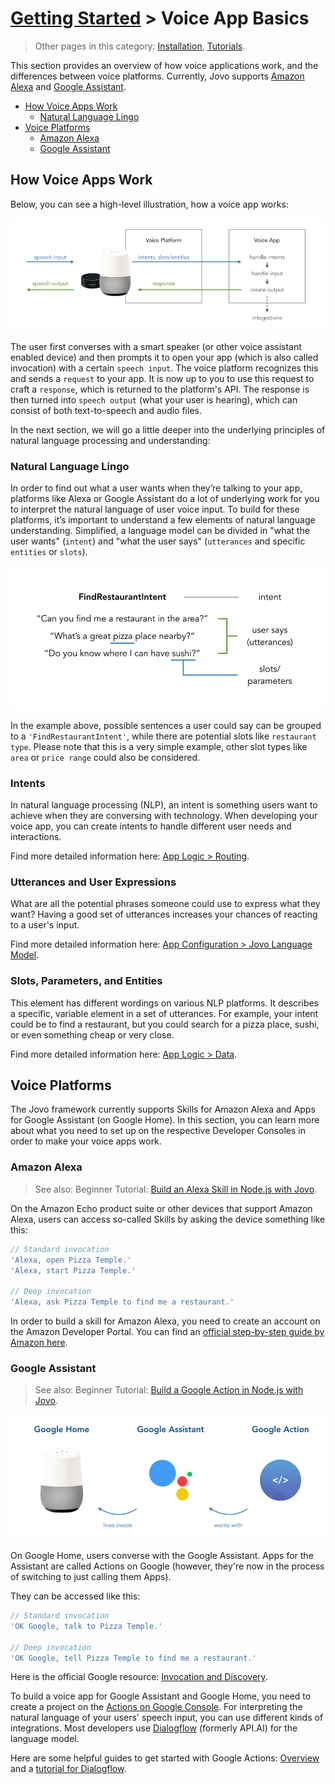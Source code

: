 ﻿# [Getting Started](../) > Voice App Basics

> Other pages in this category: [Installation](./ './installation'), [Tutorials](./tutorials.md './tutorials').

This section provides an overview of how voice applications work, and the differences between voice platforms. Currently, Jovo supports [Amazon Alexa](#amazon-alexa) and [Google Assistant](#google-assistant).

* [How Voice Apps Work](#how-voice-apps-work)
  * [Natural Language Lingo](#natural-language-lingo)
* [Voice Platforms](#voice-platforms)
  * [Amazon Alexa](#amazon-alexa)
  * [Google Assistant](#google-assistant)


## How Voice Apps Work

Below, you can see a high-level illustration, how a voice app works:

![How Voice Apps Work](../img/voice-app-process.jpg)

The user first converses with a smart speaker (or other voice assistant enabled device) and then prompts it to open your app (which is also called invocation) with a certain `speech input`. The voice platform recognizes this and sends a `request` to your app. It is now up to you to use this request to craft a `response`, which is returned to the platform's API. The response is then turned into `speech output` (what your user is hearing), which can consist of both text-to-speech and audio files.

In the next section, we will go a little deeper into the underlying principles of natural language processing and understanding:


### Natural Language Lingo

In order to find out what a user wants when they’re talking to your app, platforms like Alexa or Google Assistant do a lot of underlying work for you to interpret the natural language of user voice input. To build for these platforms, it’s important to understand a few elements of natural language understanding. Simplified, a language model can be divided in "what the user wants" (`intent`) and "what the user says" (`utterances` and specific `entities` or `slots`).

![Language Model Elements](../img/voice-intents-utterances-entities.jpg)

In the example above, possible sentences a user could say can be grouped to a `'FindRestaurantIntent'`, while there are potential slots like `restaurant type`. Please note that this is a very simple example, other slot types like `area` or `price range` could also be considered.

### Intents

In natural language processing (NLP), an intent is something users want to achieve when they are conversing with technology. When developing your voice app, you can create intents to handle different user needs and interactions.

Find more detailed information here: [App Logic > Routing](../04_app-logic/01_routing './routing').

### Utterances and User Expressions

What are all the potential phrases someone could use to express what they want? Having a good set of utterances increases your chances of reacting to a user's input.

Find more detailed information here: [App Configuration > Jovo Language Model](../03_app-configuration/01_models './model').

### Slots, Parameters, and Entities

This element has different wordings on various NLP platforms. It describes a specific, variable element in a set of utterances. For example, your intent could be to find a restaurant, but you could search for a pizza place, sushi, or even something cheap or very close.

Find more detailed information here: [App Logic > Data](../04_app-logic/02_data './data').


## Voice Platforms

The Jovo framework currently supports Skills for Amazon Alexa and Apps for Google Assistant (on Google Home). In this section, you can learn more about what you need to set up on the respective Developer Consoles in order to make your voice apps work.

### Amazon Alexa

> See also: Beginner Tutorial: [Build an Alexa Skill in Node.js with Jovo](https://www.jovo.tech/blog/alexa-skill-tutorial-nodejs/).

On the Amazon Echo product suite or other devices that support Amazon Alexa, users can access so-called Skills by asking the device something like this:

```javascript
// Standard invocation
'Alexa, open Pizza Temple.'
'Alexa, start Pizza Temple.'

// Deep invocation
'Alexa, ask Pizza Temple to find me a restaurant.'
```

In order to build a skill for Amazon Alexa, you need to create an account on the Amazon Developer Portal. You can find an [official step-by-step guide by Amazon here](https://developer.amazon.com/public/solutions/alexa/alexa-skills-kit/docs/registering-and-managing-alexa-skills-in-the-developer-portal).

### Google Assistant

> See also: Beginner Tutorial: [Build a Google Action in Node.js with Jovo](https://www.jovo.tech/blog/google-action-tutorial-nodejs/).

![Google Home, Google Assistant, and Google Actions](../img/google-home-google-assistant.png)

On Google Home, users converse with the Google Assistant. Apps for the Assistant are called Actions on Google (however, they're now in the process of switching to just calling them Apps). 

They can be accessed like this:

```javascript
// Standard invocation
'OK Google, talk to Pizza Temple.'

// Deep invocation
'OK Google, tell Pizza Temple to find me a restaurant.'
```

Here is the official Google resource: [Invocation and Discovery](https://developers.google.com/actions/discovery/).

To build a voice app for Google Assistant and Google Home, you need to create a project on the [Actions on Google Console](https://console.actions.google.com/). For interpreting the natural language of your users' speech input, you can use different kinds of integrations. Most developers use [Dialogflow](https://dialogflow.com/) (formerly API.AI) for the language model.

Here are some helpful guides to get started with Google Actions: [Overview](https://developers.google.com/actions/) and a [tutorial for Dialogflow](https://developers.google.com/actions/dialogflow/).


<!--[metadata]: {"title": "Voice App Basics", 
                "description": "Learn the essentials of voice apps like Amazon Alexa and Google Assistant on Google Home.",
                "activeSections": ["voice-app-basics", "gettingstarted"],
                "expandedSections": "gettingstarted",
                "inSections": "gettingstarted",
                "breadCrumbs": {"Docs": "framework/docs",
				"Getting Started": "framework/docs",
                                "Voice App Basics": ""
                                },
		"commentsID": "framework/docs/voice-app-basics"
                }-->
